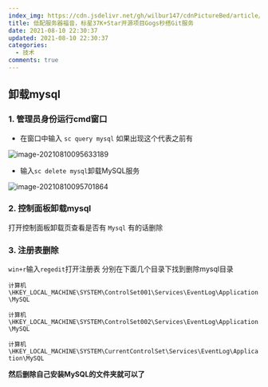 ```yaml
---
index_img: https://cdn.jsdelivr.net/gh/wilbur147/cdnPictureBed/article/20210810095633.png
title: 低配服务器福音，标星37K+Star开源项目Gogs秒搭Git服务
date: 2021-08-10 22:30:37
updated: 2021-08-10 22:30:37
categories:
  - 技术
comments: true
---
```


## 卸载mysql

### 1. 管理员身份运行cmd窗口

- 在窗口中输入 `sc query mysql` 如果出现这个代表之前有

![image-20210810095633189](https://cdn.jsdelivr.net/gh/wilbur147/cdnPictureBed/article/20210810095633.png)

- 输入`sc delete mysql`卸载MySQL服务

![image-20210810095701864](https://cdn.jsdelivr.net/gh/wilbur147/cdnPictureBed/article/20210810095701.png)



### 2. 控制面板卸载mysql

打开控制面板卸载页查看是否有 `Mysql` 有的话删除

### 3. 注册表删除

`win+r`输入`regedit`打开注册表 分别在下面几个目录下找到删除mysql目录

`计算机\HKEY_LOCAL_MACHINE\SYSTEM\ControlSet001\Services\EventLog\Application\MySQL`

`计算机\HKEY_LOCAL_MACHINE\SYSTEM\ControlSet002\Services\EventLog\Application\MySQL`

`计算机\HKEY_LOCAL_MACHINE\SYSTEM\CurrentControlSet\Services\EventLog\Application\MySQL`



**然后删除自己安装MySQL的文件夹就可以了**

